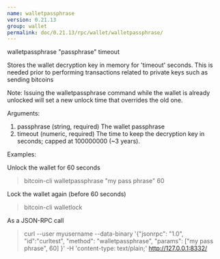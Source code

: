 ```yaml
---
name: walletpassphrase
version: 0.21.13
group: wallet
permalink: doc/0.21.13/rpc/wallet/walletpassphrase/
---
```


walletpassphrase "passphrase" timeout

Stores the wallet decryption key in memory for 'timeout' seconds.
This is needed prior to performing transactions related to private keys such as sending bitcoins

Note:
Issuing the walletpassphrase command while the wallet is already unlocked will set a new unlock
time that overrides the old one.

Arguments:
1. passphrase    (string, required) The wallet passphrase
2. timeout       (numeric, required) The time to keep the decryption key in seconds; capped at 100000000 (~3 years).

Examples:

Unlock the wallet for 60 seconds
> bitcoin-cli walletpassphrase "my pass phrase" 60

Lock the wallet again (before 60 seconds)
> bitcoin-cli walletlock 

As a JSON-RPC call
> curl --user myusername --data-binary '{"jsonrpc": "1.0", "id":"curltest", "method": "walletpassphrase", "params": ["my pass phrase", 60] }' -H 'content-type: text/plain;' http://127.0.0.1:8332/


